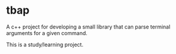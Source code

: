 # tbap

A c++ project for developing a small library that can parse terminal arguments for a given command.

This is a study/learning project.
